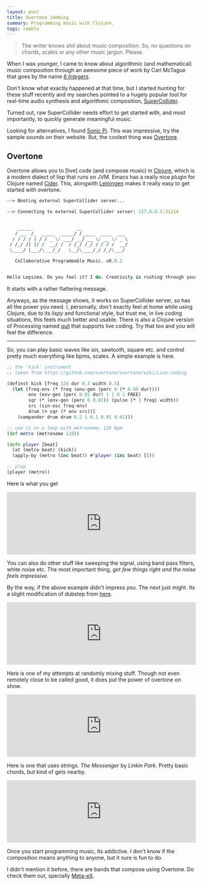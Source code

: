 ```yaml
---
layout: post
title: Overtone Jamming
summary: Programming music with Clojure.
tags: ramble
---
```


> The writer knows *shit* about music composition. So, no questions on chords,
> scales or any other music jargon. Please.

<span class="dropcap">W</span>hen I was younger, I came to know about
algorithmic (and mathematical) music composition through an awesome piece of
work by Carl McTague that goes by the name
[*6 Integers*](http://www.mctague.org/carl/music/computer/pieces/6_integers/).

Don't know what exactly happened at that time, but I started hunting for these
stuff recently and my searches pointed to a hugely popular tool for real-time
audio synthesis and algorithmic composition,
[SuperCollider](http://supercollider.sourceforge.net/).

Turned out, raw SuperCollider needs effort to get started with, and most
importantly, to quickly generate meaningful music.

Looking for alternatives, I found [Sonic Pi](http://sonic-pi.net/). This was
impressive, try the sample sounds on their website. But, the coolest thing was
[Overtone](http://overtone.github.io/).

## Overtone

Overtone allows you to [live] code (and compose music) in
[Clojure](http://clojure.org), which is a modern dialect of lisp that runs on
JVM. Emacs has a really nice plugin for Clojure named
[Cider](https://github.com/clojure-emacs/cider). This, alongwith
[Leiningen](http://leiningen.org/) makes it really easy to get started with
overtone.

~~~ clojure
--> Booting external SuperCollider server...

--> Connecting to external SuperCollider server: 127.0.0.1:31214


    _____                 __
   / __  /_  _____  _____/ /_____  ____  ___
  / / / / | / / _ \/ ___/ __/ __ \/ __ \/ _ \
 / /_/ /| |/ /  __/ /  / /_/ /_/ / / / /  __/
 \____/ |___/\___/_/   \__/\____/_/ /_/\___/

   Collaborative Programmable Music. v0.9.1


Hello Lepisma. Do you feel it? I do. Creativity is rushing through your veins today!
~~~

It starts with a rather flattering message.

Anyways, as the message shows, it works on SuperCollider server, so has all the
power you need. I, personally, don't exactly feel at home while using Clojure,
due to its *lispy* and functional style, but trust me, in live coding
situations, this feels much better and usable. There is also a Clojure version
of Processing named [quil](https://github.com/quil/quil) that supports live
coding. Try that too and you will feel the difference.

---

So, you can play basic waves like sin, sawtooth, square etc. and control pretty
much everything like bpms, scales. A simple example is here.

~~~ clojure
;; the 'kick' instrument
;; taken from https://github.com/overtone/overtone/wiki/Live-coding

(definst kick [freq 120 dur 0.3 width 0.5]
  (let [freq-env (* freq (env-gen (perc 0 (* 0.99 dur))))
        env (env-gen (perc 0.01 dur) 1 1 0 1 FREE)
        sqr (* (env-gen (perc 0 0.01)) (pulse (* 2 freq) width))
        src (sin-osc freq-env)
        drum (+ sqr (* env src))]
    (compander drum drum 0.2 1 0.1 0.01 0.01)))

;; use it on a loop with metronome; 128 bpm
(def metro (metronome 128))

(defn player [beat]
  (at (metro beat) (kick))
  (apply-by (metro (inc beat)) #'player (inc beat) []))

;; play
(player (metro))
~~~

Here is what you get

<iframe width="100%" height="166" scrolling="no" frameborder="no"
src="https://w.soundcloud.com/player/?url=https%3A//api.soundcloud.com/tracks/197327870&amp;color=111111&amp;auto_play=false&amp;hide_related=false&amp;show_comments=true&amp;show_user=true&amp;show_reposts=false"></iframe>
<br>

You can also do other stuff like sweeping the signal, using band pass filters,
white noise etc. The most important thing, *get few things right and the noise
feels impressive.*

By the way, if the above example didn't impress you. The next just might. Its a
slight modification of dubstep from
[here](https://github.com/overtone/overtone/blob/master/src/overtone/examples/instruments/dubstep.clj).

<iframe width="100%" height="166" scrolling="no" frameborder="no"
src="https://w.soundcloud.com/player/?url=https%3A//api.soundcloud.com/tracks/197334347&amp;color=111111&amp;auto_play=false&amp;hide_related=false&amp;show_comments=true&amp;show_user=true&amp;show_reposts=false"></iframe>
<br>

Here is one of my attempts at randomly mixing stuff. Though not even remotely
close to be called good, it does put the power of overtone on show.

<iframe width="100%" height="166" scrolling="no" frameborder="no"
src="https://w.soundcloud.com/player/?url=https%3A//api.soundcloud.com/tracks/197347055&amp;color=111111&amp;auto_play=false&amp;hide_related=false&amp;show_comments=true&amp;show_user=true&amp;show_reposts=false"></iframe>
<br>

Here is one that uses strings. *The Messenger* by *Linkin Park*. Pretty basic
chords, but kind of gets nearby.

<iframe width="100%" height="166" scrolling="no" frameborder="no"
src="https://w.soundcloud.com/player/?url=https%3A//api.soundcloud.com/tracks/197342369&amp;color=111111&amp;auto_play=false&amp;hide_related=false&amp;show_comments=true&amp;show_user=true&amp;show_reposts=false"></iframe>
<br>

Once you start programming music, Its addictive. I don't know if the composition
means anything to anyone, but it sure is fun to do.

I didn't mention it before, there are bands that compose using Overtone.
Do check them out, specially [Meta-eX](http://meta-ex.com/).
